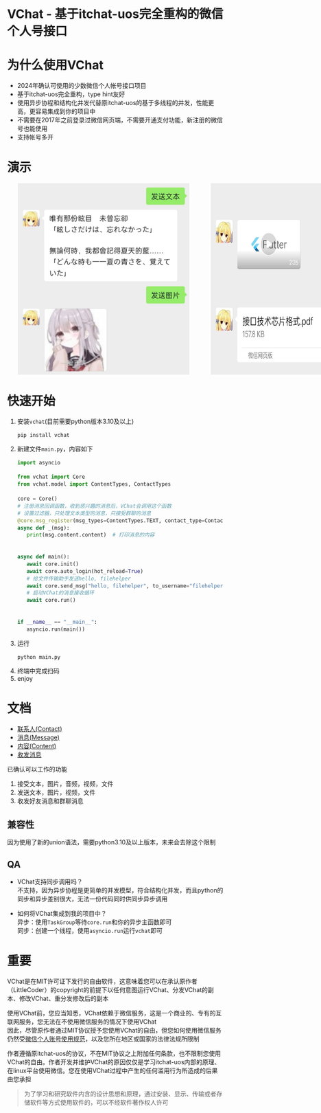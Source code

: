 # VChat - 基于itchat-uos完全重构的微信个人号接口

# 为什么使用VChat

- 2024年确认可使用的少数微信个人帐号接口项目
- 基于itchat-uos完全重构，type hint友好
- 使用异步协程和结构化并发代替原itchat-uos的基于多线程的并发，性能更高，更容易集成到你的项目中
- 不需要在2017年之前登录过微信网页端，不需要开通支付功能，新注册的微信号也能使用
- 支持帐号多开

# 演示
<div style="display: flex;justify-content: space-around;width: 900px">
<img alt="demo1" style="width:400px" src="https://raw.githubusercontent.com/z2z63/image/main/202407302302972.png"/>
<img alt="demo1"  style="width:400px" src="https://raw.githubusercontent.com/z2z63/image/main/202407302305229.png"/>
</div>

# 快速开始
1. 安装`vchat`(目前需要python版本3.10及以上)
    ```shell
    pip install vchat
    ```
2. 新建文件`main.py`，内容如下
    ```python
    import asyncio
    
    from vchat import Core
    from vchat.model import ContentTypes, ContactTypes
    
    core = Core()
    # 注册消息回调函数，收到感兴趣的消息后，VChat会调用这个函数
    # 设置过滤器，只处理文本类型的消息，只接受群聊的消息
    @core.msg_register(msg_types=ContentTypes.TEXT, contact_type=ContactTypes.CHATROOM)
    async def _(msg):
       print(msg.content.content)  # 打印消息的内容
    
    
    async def main():
       await core.init()
       await core.auto_login(hot_reload=True)
       # 给文件传输助手发送hello, filehelper
       await core.send_msg("hello, filehelper", to_username="filehelper")
       # 启动VChat的消息接收循环
       await core.run()
    
    
    if __name__ == "__main__":
       asyncio.run(main())
    ```
3. 运行
    ```shell
    python main.py
    ```
4. 终端中完成扫码
5. enjoy

# 文档
- [联系人(Contact)](./docs/model.md#联系人contact)
- [消息(Message)](./docs/model.md#消息message)
- [内容(Content)](./docs/model.md#内容content)
- [收发消息](./docs/send.md#收发消息)

已确认可以工作的功能

1. 接受文本，图片，音频，视频，文件
2. 发送文本，图片，视频，文件
3. 收发好友消息和群聊消息

## 兼容性
因为使用了新的union语法，需要python3.10及以上版本，未来会去除这个限制
## QA
- VChat支持同步调用吗？  
不支持，因为异步协程是更简单的并发模型，符合结构化并发，而且python的同步和异步差别很大，无法一份代码同时供同步异步调用  

- 如何将VChat集成到我的项目中？  
异步：使用`TaskGroup`等待`core.run`和你的异步主函数即可  
同步：创建一个线程，使用`asyncio.run`运行`vchat`即可  
# 重要
VChat是在MIT许可证下发行的自由软件，这意味着您可以在承认原作者（LittleCoder）的copyright的前提下以任何意图运行VChat、分发VChat的副本、修改VChat、重分发修改后的副本

使用VChat前，您应当知悉，VChat依赖于微信服务，这是一个商业的、专有的互联网服务，您无法在不使用微信服务的情况下使用VChat  
因此，尽管原作者通过MIT协议授予您使用VChat的自由，但您如何使用微信服务仍然受[微信个人账号使用规范](https://weixin.qq.com/cgi-bin/readtemplate?&t=page/agreement/personal_account&lang=zh_CN)，以及您所在地区或国家的法律法规所限制  

作者遵循原itchat-uos的协议，不在MIT协议之上附加任何条款，也不限制您使用VChat的自由。作者开发并维护VChat的原因仅仅是学习itchat-uos内部的原理、在linux平台使用微信。您在使用VChat过程中产生的任何滥用行为所造成的后果由您承担
> 为了学习和研究软件内含的设计思想和原理，通过安装、显示、传输或者存储软件等方式使用软件的，可以不经软件著作权人许可
